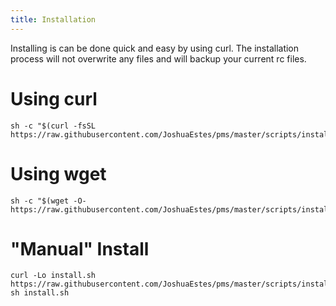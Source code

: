 ```yaml
---
title: Installation
---
```


Installing is can be done quick and easy by using curl. The installation process
will not overwrite any files and will backup your current rc files.

# Using curl

```
sh -c "$(curl -fsSL https://raw.githubusercontent.com/JoshuaEstes/pms/master/scripts/install.sh)"
```

# Using wget

```
sh -c "$(wget -O- https://raw.githubusercontent.com/JoshuaEstes/pms/master/scripts/install.sh)"
```

# "Manual" Install

```
curl -Lo install.sh https://raw.githubusercontent.com/JoshuaEstes/pms/master/scripts/install.sh
sh install.sh
```
